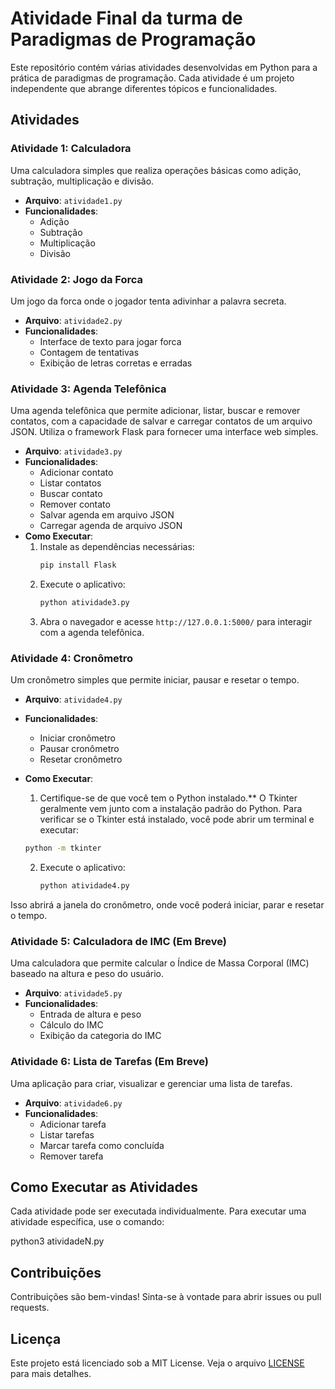 # Atividade Final da turma de Paradigmas de Programação

Este repositório contém várias atividades desenvolvidas em Python para a prática de paradigmas de programação. Cada atividade é um projeto independente que abrange diferentes tópicos e funcionalidades. 

## Atividades

### Atividade 1: Calculadora

Uma calculadora simples que realiza operações básicas como adição, subtração, multiplicação e divisão.

- **Arquivo**: `atividade1.py`
- **Funcionalidades**:
  - Adição
  - Subtração
  - Multiplicação
  - Divisão

### Atividade 2: Jogo da Forca

Um jogo da forca onde o jogador tenta adivinhar a palavra secreta.

- **Arquivo**: `atividade2.py`
- **Funcionalidades**:
  - Interface de texto para jogar forca
  - Contagem de tentativas
  - Exibição de letras corretas e erradas

### Atividade 3: Agenda Telefônica

Uma agenda telefônica que permite adicionar, listar, buscar e remover contatos, com a capacidade de salvar e carregar contatos de um arquivo JSON. Utiliza o framework Flask para fornecer uma interface web simples.

- **Arquivo**: `atividade3.py`
- **Funcionalidades**:
  - Adicionar contato
  - Listar contatos
  - Buscar contato
  - Remover contato
  - Salvar agenda em arquivo JSON
  - Carregar agenda de arquivo JSON
- **Como Executar**:
  1. Instale as dependências necessárias:
      ```sh
      pip install Flask
      ```
  2. Execute o aplicativo:
      ```sh
      python atividade3.py
      ```
  3. Abra o navegador e acesse `http://127.0.0.1:5000/` para interagir com a agenda telefônica.

### Atividade 4: Cronômetro

Um cronômetro simples que permite iniciar, pausar e resetar o tempo.

- **Arquivo**: `atividade4.py`
- **Funcionalidades**:
  - Iniciar cronômetro
  - Pausar cronômetro
  - Resetar cronômetro

- **Como Executar**:
  1. Certifique-se de que você tem o Python instalado.** O Tkinter geralmente vem junto com a instalação padrão do Python. Para verificar se o Tkinter está instalado, você pode abrir um terminal e executar:

    ```sh
    python -m tkinter
    ```
  2. Execute o aplicativo:
      ```sh
      python atividade4.py
      ```
Isso abrirá a janela do cronômetro, onde você poderá iniciar, parar e resetar o tempo.

### Atividade 5: Calculadora de IMC (Em Breve)

Uma calculadora que permite calcular o Índice de Massa Corporal (IMC) baseado na altura e peso do usuário.

- **Arquivo**: `atividade5.py`
- **Funcionalidades**:
  - Entrada de altura e peso
  - Cálculo do IMC
  - Exibição da categoria do IMC

### Atividade 6: Lista de Tarefas (Em Breve)

Uma aplicação para criar, visualizar e gerenciar uma lista de tarefas.

- **Arquivo**: `atividade6.py`
- **Funcionalidades**:
  - Adicionar tarefa
  - Listar tarefas
  - Marcar tarefa como concluída
  - Remover tarefa

## Como Executar as Atividades

Cada atividade pode ser executada individualmente. Para executar uma atividade específica, use o comando:

python3 atividadeN.py

## Contribuições

Contribuições são bem-vindas! Sinta-se à vontade para abrir issues ou pull requests.

## Licença

Este projeto está licenciado sob a MIT License. Veja o arquivo [LICENSE](LICENSE) para mais detalhes.
